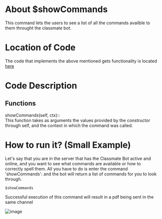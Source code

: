 # About $showCommands
This command lets the users to see a list of all the commands availble to them throught the classmate bot. 

# Location of Code
The code that implements the above mentioned gets functionality is located [here](https://github.com/nfoster1492/ClassMateBot-1/blob/main/cogs/calendar.py)

# Code Description
## Functions
showCommands(self, ctx):: <br>
This function takes as arguments the values provided by the constructor through self, and the context in which the command was called.

# How to run it? (Small Example)
Let's say that you are in the server that has the Classmate Bot active and online, and you want to see what commands are available or how to correctly spell them. All you have to do is 
enter the command 'showCommands': and the bot will return a list of commands for you to look through.
```
$showCommands
```
Successful execution of this command will result in a pdf being sent in the same channel

![image](https://github.com/maddaicita/ClassMateBot-1.1/blob/feat/helper/data/fall2023proj3media/showCommands.png)
